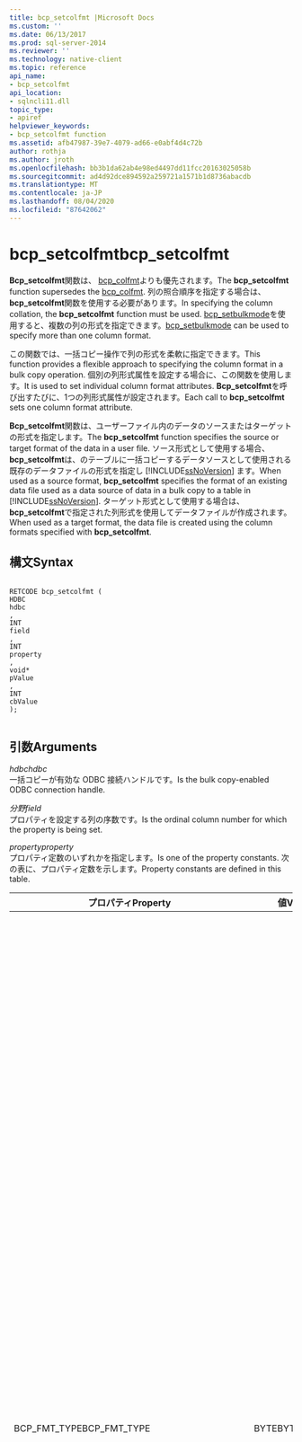 ```yaml
---
title: bcp_setcolfmt |Microsoft Docs
ms.custom: ''
ms.date: 06/13/2017
ms.prod: sql-server-2014
ms.reviewer: ''
ms.technology: native-client
ms.topic: reference
api_name:
- bcp_setcolfmt
api_location:
- sqlncli11.dll
topic_type:
- apiref
helpviewer_keywords:
- bcp_setcolfmt function
ms.assetid: afb47987-39e7-4079-ad66-e0abf4d4c72b
author: rothja
ms.author: jroth
ms.openlocfilehash: bb3b1da62ab4e98ed4497dd11fcc20163025058b
ms.sourcegitcommit: ad4d92dce894592a259721a1571b1d8736abacdb
ms.translationtype: MT
ms.contentlocale: ja-JP
ms.lasthandoff: 08/04/2020
ms.locfileid: "87642062"
---
```

# <a name="bcp_setcolfmt"></a><span data-ttu-id="e12a2-102">bcp_setcolfmt</span><span class="sxs-lookup"><span data-stu-id="e12a2-102">bcp_setcolfmt</span></span>
  <span data-ttu-id="e12a2-103">**Bcp_setcolfmt**関数は、 [bcp_colfmt](bcp-colfmt.md)よりも優先されます。</span><span class="sxs-lookup"><span data-stu-id="e12a2-103">The **bcp_setcolfmt** function supersedes the [bcp_colfmt](bcp-colfmt.md).</span></span> <span data-ttu-id="e12a2-104">列の照合順序を指定する場合は、 **bcp_setcolfmt**関数を使用する必要があります。</span><span class="sxs-lookup"><span data-stu-id="e12a2-104">In specifying the column collation, the **bcp_setcolfmt** function must be used.</span></span> <span data-ttu-id="e12a2-105">[bcp_setbulkmode](bcp-setbulkmode.md)を使用すると、複数の列の形式を指定できます。</span><span class="sxs-lookup"><span data-stu-id="e12a2-105">[bcp_setbulkmode](bcp-setbulkmode.md) can be used to specify more than one column format.</span></span>  
  
 <span data-ttu-id="e12a2-106">この関数では、一括コピー操作で列の形式を柔軟に指定できます。</span><span class="sxs-lookup"><span data-stu-id="e12a2-106">This function provides a flexible approach to specifying the column format in a bulk copy operation.</span></span> <span data-ttu-id="e12a2-107">個別の列形式属性を設定する場合に、この関数を使用します。</span><span class="sxs-lookup"><span data-stu-id="e12a2-107">It is used to set individual column format attributes.</span></span> <span data-ttu-id="e12a2-108">**Bcp_setcolfmt**を呼び出すたびに、1つの列形式属性が設定されます。</span><span class="sxs-lookup"><span data-stu-id="e12a2-108">Each call to **bcp_setcolfmt** sets one column format attribute.</span></span>  
  
 <span data-ttu-id="e12a2-109">**Bcp_setcolfmt**関数は、ユーザーファイル内のデータのソースまたはターゲットの形式を指定します。</span><span class="sxs-lookup"><span data-stu-id="e12a2-109">The **bcp_setcolfmt** function specifies the source or target format of the data in a user file.</span></span> <span data-ttu-id="e12a2-110">ソース形式として使用する場合、 **bcp_setcolfmt**は、のテーブルに一括コピーするデータソースとして使用される既存のデータファイルの形式を指定し [!INCLUDE[ssNoVersion](../../includes/ssnoversion-md.md)] ます。</span><span class="sxs-lookup"><span data-stu-id="e12a2-110">When used as a source format, **bcp_setcolfmt** specifies the format of an existing data file used as a data source of data in a bulk copy to a table in [!INCLUDE[ssNoVersion](../../includes/ssnoversion-md.md)].</span></span> <span data-ttu-id="e12a2-111">ターゲット形式として使用する場合は、 **bcp_setcolfmt**で指定された列形式を使用してデータファイルが作成されます。</span><span class="sxs-lookup"><span data-stu-id="e12a2-111">When used as a target format, the data file is created using the column formats specified with **bcp_setcolfmt**.</span></span>  
  
## <a name="syntax"></a><span data-ttu-id="e12a2-112">構文</span><span class="sxs-lookup"><span data-stu-id="e12a2-112">Syntax</span></span>  
  
```  
  
RETCODE bcp_setcolfmt (  
HDBC   
hdbc  
,  
INT   
field  
,  
INT   
property  
,  
void*   
pValue  
,  
INT   
cbValue  
);  
  
```  
  
## <a name="arguments"></a><span data-ttu-id="e12a2-113">引数</span><span class="sxs-lookup"><span data-stu-id="e12a2-113">Arguments</span></span>  
 <span data-ttu-id="e12a2-114">*hdbc*</span><span class="sxs-lookup"><span data-stu-id="e12a2-114">*hdbc*</span></span>  
 <span data-ttu-id="e12a2-115">一括コピーが有効な ODBC 接続ハンドルです。</span><span class="sxs-lookup"><span data-stu-id="e12a2-115">Is the bulk copy-enabled ODBC connection handle.</span></span>  
  
 <span data-ttu-id="e12a2-116">*分野*</span><span class="sxs-lookup"><span data-stu-id="e12a2-116">*field*</span></span>  
 <span data-ttu-id="e12a2-117">プロパティを設定する列の序数です。</span><span class="sxs-lookup"><span data-stu-id="e12a2-117">Is the ordinal column number for which the property is being set.</span></span>  
  
 <span data-ttu-id="e12a2-118">*property*</span><span class="sxs-lookup"><span data-stu-id="e12a2-118">*property*</span></span>  
 <span data-ttu-id="e12a2-119">プロパティ定数のいずれかを指定します。</span><span class="sxs-lookup"><span data-stu-id="e12a2-119">Is one of the property constants.</span></span> <span data-ttu-id="e12a2-120">次の表に、プロパティ定数を示します。</span><span class="sxs-lookup"><span data-stu-id="e12a2-120">Property constants are defined in this table.</span></span>  
  
|<span data-ttu-id="e12a2-121">プロパティ</span><span class="sxs-lookup"><span data-stu-id="e12a2-121">Property</span></span>|<span data-ttu-id="e12a2-122">値</span><span class="sxs-lookup"><span data-stu-id="e12a2-122">Value</span></span>|<span data-ttu-id="e12a2-123">説明</span><span class="sxs-lookup"><span data-stu-id="e12a2-123">Description</span></span>|  
|--------------|-----------|-----------------|  
|<span data-ttu-id="e12a2-124">BCP_FMT_TYPE</span><span class="sxs-lookup"><span data-stu-id="e12a2-124">BCP_FMT_TYPE</span></span>|<span data-ttu-id="e12a2-125">BYTE</span><span class="sxs-lookup"><span data-stu-id="e12a2-125">BYTE</span></span>|<span data-ttu-id="e12a2-126">ユーザー ファイル内にある列のデータ型です。</span><span class="sxs-lookup"><span data-stu-id="e12a2-126">Is the data type of this column in the user file.</span></span> <span data-ttu-id="e12a2-127">データベース テーブル内の対応する列のデータ型と異なる場合は、一括コピーでは可能な限りデータを変換します。</span><span class="sxs-lookup"><span data-stu-id="e12a2-127">If different from the data type of the corresponding column in the database table, bulk copy converts the data if possible.</span></span><br /><br /> <span data-ttu-id="e12a2-128">BCP_FMT_TYPE パラメーターは、ODBC C データ型の列挙子ではなく、sqlncli.h 内の SQL Server データ型トークンで列挙されます。</span><span class="sxs-lookup"><span data-stu-id="e12a2-128">The BCP_FMT_TYPE parameter is enumerated by the SQL Server data type tokens in sqlncli.h, rather than the ODBC C data type enumerators.</span></span> <span data-ttu-id="e12a2-129">たとえば、[!INCLUDE[ssNoVersion](../../includes/ssnoversion-md.md)] 固有の SQLCHARACTER 型を使用して、ODBC の SQL_C_CHAR 型の文字列を指定できます。</span><span class="sxs-lookup"><span data-stu-id="e12a2-129">For example, you can specify a character string, ODBC type SQL_C_CHAR, using the SQLCHARACTER type specific to [!INCLUDE[ssNoVersion](../../includes/ssnoversion-md.md)].</span></span><br /><br /> <span data-ttu-id="e12a2-130">[!INCLUDE[ssNoVersion](../../includes/ssnoversion-md.md)] のデータ型に対して既定のデータ表現を指定するには、このパラメーターに 0 を設定します。</span><span class="sxs-lookup"><span data-stu-id="e12a2-130">To specify the default data representation for the [!INCLUDE[ssNoVersion](../../includes/ssnoversion-md.md)] data type, set this parameter to 0.</span></span><br /><br /> <span data-ttu-id="e12a2-131">BCP_FMT_TYPE に SQLDECIMAL または SQLNUMERIC を指定し、SQL Server からファイルへの一括コピーを行う場合、次の操作が実行されます。</span><span class="sxs-lookup"><span data-stu-id="e12a2-131">For a bulk copy out of SQL Server into a file, when BCP_FMT_TYPE is SQLDECIMAL or SQLNUMERIC:</span></span><br /><br /> <span data-ttu-id="e12a2-132">-ソース列が**decimal**または**numeric**でない場合は、既定の有効桁数と小数点以下桁数が使用されます。</span><span class="sxs-lookup"><span data-stu-id="e12a2-132">-   If the source column is not **decimal** or **numeric**, the default precision and scale are used.</span></span><br /><span data-ttu-id="e12a2-133">-ソース列が**decimal**または**numeric**の場合、ソース列の有効桁数と小数点以下桁数が使用されます。</span><span class="sxs-lookup"><span data-stu-id="e12a2-133">-   If the source column is **decimal** or **numeric**, the precision and scale of the source column are used.</span></span>|  
|<span data-ttu-id="e12a2-134">BCP_FMT_INDICATOR_LEN</span><span class="sxs-lookup"><span data-stu-id="e12a2-134">BCP_FMT_INDICATOR_LEN</span></span>|<span data-ttu-id="e12a2-135">INT</span><span class="sxs-lookup"><span data-stu-id="e12a2-135">INT</span></span>|<span data-ttu-id="e12a2-136">インジケーター (プレフィックス) のバイト単位の長さです。</span><span class="sxs-lookup"><span data-stu-id="e12a2-136">Is the length in bytes of the indicator (prefix).</span></span><br /><br /> <span data-ttu-id="e12a2-137">これは、列データ内にある長さのインジケーターや NULL インジケーターのバイト単位の長さです。</span><span class="sxs-lookup"><span data-stu-id="e12a2-137">It is the length, in bytes, of a length/null indicator within the column data.</span></span> <span data-ttu-id="e12a2-138">インジケーターの長さの有効値は、0 (インジケーターを使用しない)、1、2、または 4 です。</span><span class="sxs-lookup"><span data-stu-id="e12a2-138">Valid indicator length values are 0 (when using no indicator), 1, 2, or 4.</span></span><br /><br /> <span data-ttu-id="e12a2-139">一括コピーのインジケーターの既定の使用方法を指定するには、このパラメーターに SQL_VARLEN_DATA を設定します。</span><span class="sxs-lookup"><span data-stu-id="e12a2-139">To specify default bulk copy indicator usage, set this parameter to SQL_VARLEN_DATA.</span></span><br /><br /> <span data-ttu-id="e12a2-140">インジケーターは、メモリ内ではすべてのデータの直前に、データ ファイル内ではインジケーターを適用するデータの直前に配置します。</span><span class="sxs-lookup"><span data-stu-id="e12a2-140">Indicators appear in memory directly before any data, and in the data file directly before the data to which they apply.</span></span><br /><br /> <span data-ttu-id="e12a2-141">複数の方法 (インジケーターと列の最大長、インジケーターとターミネータ シーケンスなど) を使用してデータ ファイルの列長を指定すると、一括コピーではコピーするデータの量が最も少なくなる方法が使用されます。</span><span class="sxs-lookup"><span data-stu-id="e12a2-141">If more than one means of specifying a data file column length is used (such as an indicator and a maximum column length, or an indicator and a terminator sequence), bulk copy chooses the one that results in the least amount of data being copied.</span></span><br /><br /> <span data-ttu-id="e12a2-142">ユーザーの操作でデータの形式が調整されずに一括コピーで生成されたデータ ファイルには、列データの長さが異なる場合や、列の値に NULL が許容される場合にインジケーターが含まれます。</span><span class="sxs-lookup"><span data-stu-id="e12a2-142">Data files generated by bulk copy when no user intervention adjusts the format of the data contain indicators when the column data can vary in length or the column can accept NULL as a value.</span></span>|  
|<span data-ttu-id="e12a2-143">BCP_FMT_DATA_LEN</span><span class="sxs-lookup"><span data-stu-id="e12a2-143">BCP_FMT_DATA_LEN</span></span>|<span data-ttu-id="e12a2-144">DBINT</span><span class="sxs-lookup"><span data-stu-id="e12a2-144">DBINT</span></span>|<span data-ttu-id="e12a2-145">データ (列長) のバイト単位の長さです。</span><span class="sxs-lookup"><span data-stu-id="e12a2-145">Is the length in bytes of the data (column length)</span></span><br /><br /> <span data-ttu-id="e12a2-146">これは、ユーザー ファイル内にある列データのバイト単位の最大長です。長さのインジケーターやターミネータの長さは含まれません。</span><span class="sxs-lookup"><span data-stu-id="e12a2-146">It is the maximum length, in bytes, of this column's data in the user file, not including the length of any length indicator or terminator.</span></span><br /><br /> <span data-ttu-id="e12a2-147">BCP_FMT_DATA_LEN を SQL_NULL_DATA に設定すると、データ ファイルの列に含まれるすべての値が NULL に設定されます。</span><span class="sxs-lookup"><span data-stu-id="e12a2-147">Setting BCP_FMT_DATA_LEN to SQL_NULL_DATA indicates that all values in the data file column are, or should be set to, NULL.</span></span><br /><br /> <span data-ttu-id="e12a2-148">また、BCP_FMT_DATA_LEN を SQL_VARLEN_DATA に設定すると、各列のデータの長さがシステムによって決定されます。</span><span class="sxs-lookup"><span data-stu-id="e12a2-148">Setting BCP_FMT_DATA_LEN to SQL_VARLEN_DATA indicates that the system should determine the length of data in each column.</span></span> <span data-ttu-id="e12a2-149">これは、列によっては、[!INCLUDE[ssNoVersion](../../includes/ssnoversion-md.md)] からコピーされるデータの前に長さのインジケーターや NULL インジケーターを生成したり、[!INCLUDE[ssNoVersion](../../includes/ssnoversion-md.md)] にコピーするデータにインジケーターが必要になる場合があることを意味します。</span><span class="sxs-lookup"><span data-stu-id="e12a2-149">For some columns, this could mean that a length/null indicator is generated to precede data on a copy from [!INCLUDE[ssNoVersion](../../includes/ssnoversion-md.md)], or that the indicator is expected in data copied to [!INCLUDE[ssNoVersion](../../includes/ssnoversion-md.md)].</span></span><br /><br /> <span data-ttu-id="e12a2-150">[!INCLUDE[ssNoVersion](../../includes/ssnoversion-md.md)] の文字データ型やバイナリ データ型の場合は、BCP_FMT_DATA_LEN に SQL_VARLEN_DATA、SQL_NULL_DATA、0、正の値のいずれかを指定できます。</span><span class="sxs-lookup"><span data-stu-id="e12a2-150">For [!INCLUDE[ssNoVersion](../../includes/ssnoversion-md.md)] character and binary data types, BCP_FMT_DATA_LEN can be SQL_VARLEN_DATA, SQL_NULL_DATA, 0, or some positive value.</span></span> <span data-ttu-id="e12a2-151">BCP_FMT_DATA_LEN が SQL_VARLEN_DATA の場合、システムは、長さのインジケーター (存在する場合) またはターミネータ シーケンスを使用してデータの長さを決定します。</span><span class="sxs-lookup"><span data-stu-id="e12a2-151">If BCP_FMT_DATA_LEN is SQL_VARLEN_DATA, the system uses either the length indicator, if present, or a terminator sequence to determine the length of the data.</span></span> <span data-ttu-id="e12a2-152">長さのインジケーターとターミネータ シーケンスの両方を指定した場合、一括コピーはコピーするデータ量が少なくなる方法を使用します。</span><span class="sxs-lookup"><span data-stu-id="e12a2-152">If both a length indicator and a terminator sequence are supplied, bulk copy uses the one that results in the least amount of data being copied.</span></span> <span data-ttu-id="e12a2-153">BCP_FMT_DATA_LEN が SQL_VARLEN_DATA の場合、データ型は [!INCLUDE[ssNoVersion](../../includes/ssnoversion-md.md)] 文字型またはバイナリ型になります。長さのインジケーターとターミネータ シーケンスをどちらも指定しなかった場合は、システムからエラー メッセージが返されます。</span><span class="sxs-lookup"><span data-stu-id="e12a2-153">If BCP_FMT_DATA_LEN is SQL_VARLEN_DATA, the data type is an [!INCLUDE[ssNoVersion](../../includes/ssnoversion-md.md)] character or binary type, and neither a length indicator nor a terminator sequence is specified, the system returns an error message.</span></span><br /><br /> <span data-ttu-id="e12a2-154">BCP_FMT_DATA_LEN が 0 または正の値の場合、システムは最大データ長として BCP_FMT_DATA_LEN を使用します。</span><span class="sxs-lookup"><span data-stu-id="e12a2-154">If BCP_FMT_DATA_LEN is 0 or a positive value, the system uses BCP_FMT_DATA_LEN as the maximum data length.</span></span> <span data-ttu-id="e12a2-155">ただし、BCP_FMT_DATA_LEN に正の値を指定し、長さのインジケーターとターミネータ シーケンスを指定した場合、システムはコピーするデータ量が少なくなる方法を使用してデータ長を決定します。</span><span class="sxs-lookup"><span data-stu-id="e12a2-155">However, if, in addition to a positive BCP_FMT_DATA_LEN, a length indicator or terminator sequence is provided, the system determines the data length by using the method that results in the least amount of data being copied.</span></span><br /><br /> <span data-ttu-id="e12a2-156">BCP_FMT_DATA_LEN の値はデータのバイト数を表します。</span><span class="sxs-lookup"><span data-stu-id="e12a2-156">The BCP_FMT_DATA_LEN value represents the count of bytes of data.</span></span> <span data-ttu-id="e12a2-157">文字データが Unicode ワイド文字で表されている場合、BCP_FMT_DATA_LEN パラメーター値が正の値のときは、各文字のサイズ (バイト数) に文字数を掛けた数を表します。</span><span class="sxs-lookup"><span data-stu-id="e12a2-157">If character data is represented by Unicode wide characters, then a positive BCP_FMT_DATA_LEN parameter value represents the number of characters multiplied by the size, in bytes, of each character.</span></span>|  
|<span data-ttu-id="e12a2-158">BCP_FMT_TERMINATOR</span><span class="sxs-lookup"><span data-stu-id="e12a2-158">BCP_FMT_TERMINATOR</span></span>|<span data-ttu-id="e12a2-159">LPCBYTE</span><span class="sxs-lookup"><span data-stu-id="e12a2-159">LPCBYTE</span></span>|<span data-ttu-id="e12a2-160">この列で使用されるターミネータ シーケンス (ANSI または Unicode) を指すポインターです。</span><span class="sxs-lookup"><span data-stu-id="e12a2-160">Pointer to the terminator sequence (either ANSI or Unicode as appropriate) to be used for this column.</span></span> <span data-ttu-id="e12a2-161">このパラメーターは主に文字データ型に対して有効です。これは、他のすべての型は固定長であったり、バイト数を正確に記録するために長さのインジケーターが必要になる (バイナリ データの場合) ためです。</span><span class="sxs-lookup"><span data-stu-id="e12a2-161">This parameter is useful mainly for character data types because all other types are of fixed length or, in the case of binary data, require an indicator of length to accurately record the number of bytes present.</span></span><br /><br /> <span data-ttu-id="e12a2-162">抽出されるデータが途中で終了されないようにしたり、ユーザー ファイル内のデータが途中で終了していないことを示すには、このパラメーターに NULL を設定します。</span><span class="sxs-lookup"><span data-stu-id="e12a2-162">To avoid terminating extracted data, or to indicate that data in a user file is not terminated, set this parameter to NULL.</span></span><br /><br /> <span data-ttu-id="e12a2-163">複数の方法 (ターミネータと長さのインジケーター、ターミネータと列の最大長など) を使用してユーザー ファイルの列長を指定すると、一括コピーはコピーするデータの量が最も少なくなる方法を使用します。</span><span class="sxs-lookup"><span data-stu-id="e12a2-163">If more than one means of specifying a user-file column length is used (such as a terminator and a length indicator, or a terminator and a maximum column length), bulk copy chooses the one that results in the least amount of data being copied.</span></span><br /><br /> <span data-ttu-id="e12a2-164">一括コピー API では、必要に応じて Unicode から MBCS への文字変換が実行されます。</span><span class="sxs-lookup"><span data-stu-id="e12a2-164">The bulk copy API performs Unicode-to-MBCS character conversion as required.</span></span> <span data-ttu-id="e12a2-165">このため、ターミネータのバイト文字列とそのバイト文字列の長さの両方を正しく設定するように注意する必要があります。</span><span class="sxs-lookup"><span data-stu-id="e12a2-165">Care must be taken to ensure that both the terminator byte string and the length of the byte string are set correctly.</span></span>|  
|<span data-ttu-id="e12a2-166">BCP_FMT_SERVER_COL</span><span class="sxs-lookup"><span data-stu-id="e12a2-166">BCP_FMT_SERVER_COL</span></span>|<span data-ttu-id="e12a2-167">INT</span><span class="sxs-lookup"><span data-stu-id="e12a2-167">INT</span></span>|<span data-ttu-id="e12a2-168">データベース内での列の序数位置。</span><span class="sxs-lookup"><span data-stu-id="e12a2-168">Ordinal position of the column in the database</span></span>|  
|<span data-ttu-id="e12a2-169">BCP_FMT_COLLATION</span><span class="sxs-lookup"><span data-stu-id="e12a2-169">BCP_FMT_COLLATION</span></span>|<span data-ttu-id="e12a2-170">LPCSTR</span><span class="sxs-lookup"><span data-stu-id="e12a2-170">LPCSTR</span></span>|<span data-ttu-id="e12a2-171">照合順序名。</span><span class="sxs-lookup"><span data-stu-id="e12a2-171">Collation name.</span></span>|  
  
 <span data-ttu-id="e12a2-172">*pValue*</span><span class="sxs-lookup"><span data-stu-id="e12a2-172">*pValue*</span></span>  
 <span data-ttu-id="e12a2-173">*プロパティ*に関連付ける値へのポインターです。</span><span class="sxs-lookup"><span data-stu-id="e12a2-173">Is the pointer to the value to associate to the *property*.</span></span> <span data-ttu-id="e12a2-174">このポインターにより、列形式のプロパティを個別に設定できます。</span><span class="sxs-lookup"><span data-stu-id="e12a2-174">It allows each column format property to be set individually.</span></span>  
  
 <span data-ttu-id="e12a2-175">*cbvalue*</span><span class="sxs-lookup"><span data-stu-id="e12a2-175">*cbvalue*</span></span>  
 <span data-ttu-id="e12a2-176">プロパティ バッファーのバイト単位の長さです。</span><span class="sxs-lookup"><span data-stu-id="e12a2-176">Is the length of the property buffer in bytes.</span></span>  
  
## <a name="returns"></a><span data-ttu-id="e12a2-177">戻り値</span><span class="sxs-lookup"><span data-stu-id="e12a2-177">Returns</span></span>  
 <span data-ttu-id="e12a2-178">SUCCEED または FAIL。</span><span class="sxs-lookup"><span data-stu-id="e12a2-178">SUCCEED or FAIL.</span></span>  
  
## <a name="remarks"></a><span data-ttu-id="e12a2-179">解説</span><span class="sxs-lookup"><span data-stu-id="e12a2-179">Remarks</span></span>  
 <span data-ttu-id="e12a2-180">この関数は、 **bcp_colfmt**関数よりも優先されます。</span><span class="sxs-lookup"><span data-stu-id="e12a2-180">This function supersedes the **bcp_colfmt** function.</span></span> <span data-ttu-id="e12a2-181">**Bcp_setcolfmt**関数には、 **bcp_colfmt**のすべての機能が用意されています。</span><span class="sxs-lookup"><span data-stu-id="e12a2-181">All the functionality of **bcp_colfmt** is provided in **bcp_setcolfmt** function.</span></span> <span data-ttu-id="e12a2-182">さらに、列の照合順序もサポートされます。</span><span class="sxs-lookup"><span data-stu-id="e12a2-182">In addition, support for column collation is also provided.</span></span> <span data-ttu-id="e12a2-183">列形式属性は、次に示した順番で設定することをお勧めします。</span><span class="sxs-lookup"><span data-stu-id="e12a2-183">It is recommended that the following column format attributes be set in the order given below:</span></span>  
  
 <span data-ttu-id="e12a2-184">BCP_FMT_SERVER_COL</span><span class="sxs-lookup"><span data-stu-id="e12a2-184">BCP_FMT_SERVER_COL</span></span>  
  
 <span data-ttu-id="e12a2-185">BCP_FMT_DATA_LEN</span><span class="sxs-lookup"><span data-stu-id="e12a2-185">BCP_FMT_DATA_LEN</span></span>  
  
 <span data-ttu-id="e12a2-186">BCP_FMT_TYPE</span><span class="sxs-lookup"><span data-stu-id="e12a2-186">BCP_FMT_TYPE</span></span>  
  
 <span data-ttu-id="e12a2-187">**Bcp_setcolfmt**関数を使用すると、一括コピーのユーザーファイル形式を指定できます。</span><span class="sxs-lookup"><span data-stu-id="e12a2-187">The **bcp_setcolfmt** function allows you to specify the user-file format for bulk copies.</span></span> <span data-ttu-id="e12a2-188">次に、一括コピーに使用するフォーマットの内容を示します。</span><span class="sxs-lookup"><span data-stu-id="e12a2-188">For bulk copy, a format contains the following parts:</span></span>  
  
-   <span data-ttu-id="e12a2-189">ユーザー ファイルの列からデータベース列へのマッピング</span><span class="sxs-lookup"><span data-stu-id="e12a2-189">A mapping from user-file columns to database columns.</span></span>  
  
-   <span data-ttu-id="e12a2-190">ユーザー ファイルの各列のデータ型</span><span class="sxs-lookup"><span data-stu-id="e12a2-190">The data type of each user-file column.</span></span>  
  
-   <span data-ttu-id="e12a2-191">各列の省略可能なインジケーターの長さ</span><span class="sxs-lookup"><span data-stu-id="e12a2-191">The length of the optional indicator for each column.</span></span>  
  
-   <span data-ttu-id="e12a2-192">ユーザー ファイルの各列におけるデータの最大長</span><span class="sxs-lookup"><span data-stu-id="e12a2-192">The maximum length of data per user-file column.</span></span>  
  
-   <span data-ttu-id="e12a2-193">各列の省略可能なターミネータ バイト シーケンス</span><span class="sxs-lookup"><span data-stu-id="e12a2-193">The optional terminating byte sequence for each column.</span></span>  
  
-   <span data-ttu-id="e12a2-194">省略可能なターミネータ バイト シーケンスの長さ</span><span class="sxs-lookup"><span data-stu-id="e12a2-194">The length of the optional terminating byte sequence.</span></span>  
  
 <span data-ttu-id="e12a2-195">**Bcp_setcolfmt**を呼び出すたびに、1つのユーザーファイル列の形式が指定されます。</span><span class="sxs-lookup"><span data-stu-id="e12a2-195">Each call to **bcp_setcolfmt** specifies the format for one user-file column.</span></span> <span data-ttu-id="e12a2-196">たとえば、5つの列から構成されるユーザーデータファイルの3つの列の既定の設定を変更するには、まず[bcp_columns](bcp-columns.md)**(5)** を呼び出し、 **bcp_setcolfmt**次に5回呼び出します。これらの呼び出しのうち3つを使用して、カスタム形式を設定します。</span><span class="sxs-lookup"><span data-stu-id="e12a2-196">For example, to change the default settings for three columns in a five-column user data file, first call [bcp_columns](bcp-columns.md)**(5)**, and then call **bcp_setcolfmt** five times, with three of those calls setting your custom format.</span></span> <span data-ttu-id="e12a2-197">残りの2つの呼び出しについては、BCP_FMT_TYPE を0に設定し、BCP_FMT_INDICATOR_LENGTH、BCP_FMT_DATA_LEN、および*Cbvalue*をそれぞれ0、SQL_VARLEN_DATA、および0に設定します。</span><span class="sxs-lookup"><span data-stu-id="e12a2-197">For the remaining two calls, set BCP_FMT_TYPE to 0, and set BCP_FMT_INDICATOR_LENGTH, BCP_FMT_DATA_LEN, and *cbValue* to 0, SQL_VARLEN_DATA, and 0 respectively.</span></span> <span data-ttu-id="e12a2-198">このプロシージャでは、5 つの列すべてをコピーします。それらの列のうち 3 つはカスタマイズされた形式でコピーされ、2 つは既定の形式でコピーされます。</span><span class="sxs-lookup"><span data-stu-id="e12a2-198">This procedure copies all five columns, three with your customized format and two with the default format.</span></span>  
  
 <span data-ttu-id="e12a2-199">**Bcp_setcolfmt**を呼び出す前に、 **bcp_columns**関数を呼び出す必要があります。</span><span class="sxs-lookup"><span data-stu-id="e12a2-199">The **bcp_columns** function must be called before calling **bcp_setcolfmt**.</span></span>  
  
 <span data-ttu-id="e12a2-200">ユーザーファイルの各列のプロパティごとに**bcp_setcolfmt**を1回呼び出す必要があります。</span><span class="sxs-lookup"><span data-stu-id="e12a2-200">You must call **bcp_setcolfmt** once for each property of each column in the user file.</span></span>  
  
 <span data-ttu-id="e12a2-201">ユーザー ファイル内のすべてのデータを SQL Server テーブルにコピーする必要はありません。</span><span class="sxs-lookup"><span data-stu-id="e12a2-201">You do not need to copy all data in a user file to the SQL Server table.</span></span> <span data-ttu-id="e12a2-202">列をスキップするには、列のデータの形式を指定する際に BCP_FMT_SERVER_COL パラメーターを 0 に設定します。</span><span class="sxs-lookup"><span data-stu-id="e12a2-202">To skip a column, specify the format of the data for the column, setting the BCP_FMT_SERVER_COL parameter to 0.</span></span> <span data-ttu-id="e12a2-203">列をスキップする場合でも、その列の型を指定する必要があります。</span><span class="sxs-lookup"><span data-stu-id="e12a2-203">If you want to skip a column, you must specify its type.</span></span>  
  
 <span data-ttu-id="e12a2-204">[Bcp_writefmt](bcp-writefmt.md)関数は、書式指定を永続化するために使用できます。</span><span class="sxs-lookup"><span data-stu-id="e12a2-204">The [bcp_writefmt](bcp-writefmt.md) function can be used to persist the format specification.</span></span>  
  
## <a name="bcp_setcolfmt-support-for-enhanced-date-and-time-features"></a><span data-ttu-id="e12a2-205">bcp_setcolfmt による機能強化された日付と時刻のサポート</span><span class="sxs-lookup"><span data-stu-id="e12a2-205">bcp_setcolfmt Support for Enhanced Date and Time Features</span></span>  
 <span data-ttu-id="e12a2-206">日付型または時刻型の BCP_FMT_TYPE プロパティと共に使用される型は、 [&#40;OLE DB および ODBC&#41;の拡張された日付と時刻の型に対する一括コピーの変更](../native-client-odbc-date-time/bulk-copy-changes-for-enhanced-date-and-time-types-ole-db-and-odbc.md)で指定されています。</span><span class="sxs-lookup"><span data-stu-id="e12a2-206">The types used with the BCP_FMT_TYPE property for date/time types are as specified in [Bulk Copy Changes for Enhanced Date and Time Types &#40;OLE DB and ODBC&#41;](../native-client-odbc-date-time/bulk-copy-changes-for-enhanced-date-and-time-types-ole-db-and-odbc.md).</span></span>  
  
 <span data-ttu-id="e12a2-207">詳細については、「[日付と時刻の機能強化 &#40;ODBC&#41;](../native-client-odbc-date-time/date-and-time-improvements-odbc.md)」を参照してください。</span><span class="sxs-lookup"><span data-stu-id="e12a2-207">For more information, see [Date and Time Improvements &#40;ODBC&#41;](../native-client-odbc-date-time/date-and-time-improvements-odbc.md).</span></span>  
  
## <a name="see-also"></a><span data-ttu-id="e12a2-208">参照</span><span class="sxs-lookup"><span data-stu-id="e12a2-208">See Also</span></span>  
 [<span data-ttu-id="e12a2-209">一括コピー関数</span><span class="sxs-lookup"><span data-stu-id="e12a2-209">Bulk Copy Functions</span></span>](sql-server-driver-extensions-bulk-copy-functions.md)  
  
  
